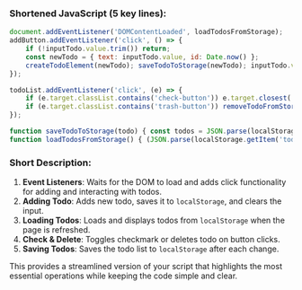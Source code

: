 ### Shortened JavaScript (5 key lines):

```javascript
document.addEventListener('DOMContentLoaded', loadTodosFromStorage);
addButton.addEventListener('click', () => {
    if (!inputTodo.value.trim()) return;
    const newTodo = { text: inputTodo.value, id: Date.now() };
    createTodoElement(newTodo); saveTodoToStorage(newTodo); inputTodo.value = '';
});

todoList.addEventListener('click', (e) => {
    if (e.target.classList.contains('check-button')) e.target.closest('.itemall').classList.toggle('checklist');
    if (e.target.classList.contains('trash-button')) removeTodoFromStorage(e.target.closest('.itemall').dataset.id);
});

function saveTodoToStorage(todo) { const todos = JSON.parse(localStorage.getItem('todos')) || []; todos.push(todo); localStorage.setItem('todos', JSON.stringify(todos)); }
function loadTodosFromStorage() { (JSON.parse(localStorage.getItem('todos')) || []).forEach(createTodoElement); }
```

### Short Description:
1. **Event Listeners**: Waits for the DOM to load and adds click functionality for adding and interacting with todos.
2. **Adding Todo**: Adds new todo, saves it to `localStorage`, and clears the input.
3. **Loading Todos**: Loads and displays todos from `localStorage` when the page is refreshed.
4. **Check & Delete**: Toggles checkmark or deletes todo on button clicks.
5. **Saving Todos**: Saves the todo list to `localStorage` after each change.

This provides a streamlined version of your script that highlights the most essential operations while keeping the code simple and clear.
